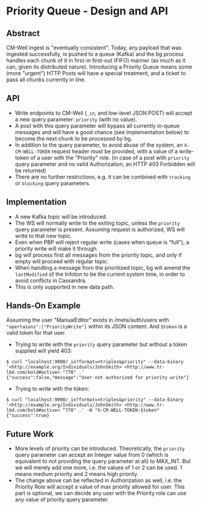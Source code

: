 # Priority Queue - Design and API

## Abstract
CM-Well ingest is "eventually consistent". Today, any payload that was ingested successfully, is pushed to a queue (Kafka) and the bg process handles each chunk of it in first-in first-out (FIFO) manner (as much as it can, given its distributed nature). Introducing a Priority Queue means some (more "urgent") HTTP Posts will have a special treatment, and a ticket to pass all chunks currently in line.

## API
* Write endpoints to CM-Well (`_in`, and low-level JSON POST) will accept a new query parameter: `priority` (with no value).
* A post with this query parameter will bypass all currently in-queue messages and will have a good chance (see Implementation below) to become the next chunk to be processed by bg.
* In addition to the query parameter, to avoid abuse of the system, an `X-CM-WELL-TOKEN` request header must be provided, with a value of a write-token of a user with the "Priority" role. (in case of a post with `priority` query parameter and no valid Authorization, an HTTP 403 Forbidden will be returned)
* There are no further restrictions, e.g. it can be combined with `tracking` or `blocking` query parameters.

## Implementation
* A new Kafka topic will be introduced.
* The WS will normally write to the exiting topic, unless the `priority` query parameter is present. Assuming request is authorized, WS will write to that new topic.
* Even when PBP will reject regular write (cases when queue is "full"), a priority write will make it through.
* bg will process first all messages from the priority topic, and only if empty will proceed with regular topic.
* When handling a message from the prioritized topic, bg will amend the `lastModified` of the Infoton to be the current system time, in order to avoid conflicts in Cassandra.
* This is only supported in new data path.

## Hands-On Example
Assuming the user "ManualEditor" exists in /meta/auth/users with `"opertaions":["PriorityWrite"]` within its JSON content. And `$token` is a valid token for that user.

* Trying to write with the `priority` query parameter but without a token supplied will yield 403:
```
$ curl "localhost:9000/_in?format=ntriples&priority" --data-binary '<http://example.org/Individuals/JohnSmith> <http://www.tr-lbd.com/bold#active> "778" .'
{"success":false,"message":"User not authorized for priority write"}
```

* Trying to write with the token:
```
$ curl "localhost:9000/_in?format=ntriples&priority" --data-binary '<http://example.org/Individuals/JohnSmith> <http://www.tr-lbd.com/bold#active> "778" .' -H "X-CM-WELL-TOKEN:$token"
{"success":true}
```

## Future Work
* More levels of priority can be introduced. Theoretically, the `priority` query parameter can accept an Integer value from 0 (which is equivalent to not providing the query parameter at all) to MAX_INT. But we will merely add one more, i.e. the values of 1 or 2 can be used. 1 means medium priority and 2 means high priority.
* The change above can be reflected in Authorization as well, i.e. the Priority Role will accept a value of max priority allowed for user. This part is optional, we can decide any user with the Priority role can use any value of priority query parameter.
